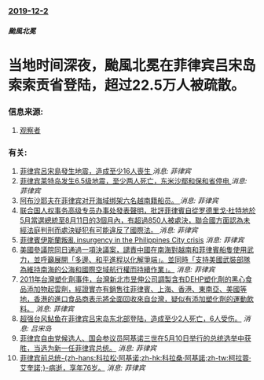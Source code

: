 ### [2019-12-2](/news/2019/12/2/index.md)

##### 颱風北冕
#  当地时间深夜，颱風北冕在菲律宾吕宋岛索索贡省登陆，超过22.5万人被疏散。 




### 信息来源:

1. [观察者](https://www.guancha.cn/internation/2019_12_03_527247.shtml)

### 有关:

1. [菲律宾呂宋島發生地震，造成至少16人喪生 ](/zh/news/2019/04/22/菲律宾呂宋島發生地震-造成至少16人喪生.md) _消息: 菲律宾_
2. [菲律宾莱特岛发生6.5级地震，至少两人死亡，东米沙鄢和保和省停电 ](/zh/news/2017/07/6/菲律宾莱特岛发生65级地震-至少两人死亡-东米沙鄢和保和省停电.md) _消息: 菲律宾_
3. [阿布沙耶夫在菲律宾对开海域绑架六名越南籍船员。 ](/zh/news/2016/11/12/阿布沙耶夫在菲律宾对开海域绑架六名越南籍船员.md) _消息: 菲律宾_
4. [联合国人权事务高级专员办事处發表聲明，批評菲律賓自從罗德里戈·杜特地於5月當選總統至8月11日的3個月內，有超過850人被處決，聯合國方面認為未經法庭判刑而處決疑犯有可能違反了國際法。 ](/zh/news/2016/08/18/联合国人权事务高级专员办事处發表聲明-批評菲律賓自從罗德里戈-杜特地於5月當選總統至8月11日的3個月內-有超過850人.md) _消息: 菲律宾_
5. [ 菲律賓伊斯蘭叛亂 insurgency in the Philippines City crisis](/zh/news/2013/09/21/菲律賓伊斯蘭叛亂-insurgency-in-the-Philippines-City-crisis.md) _消息: 菲律宾_
6. [ 美國參議院同日通過一項決議案，譴責中國在南海對越南和菲律賓船隻使用武力，並呼籲展開「多邊、和平進程以化解爭端」。並同時「支持美國武裝部隊為維持南海的公海和國際空域航行權而持續作業」。](/zh/news/2011/06/28/美國參議院同日通過一項決議案-譴責中國在南海對越南和菲律賓船隻使用武力-並呼籲展開-多邊-和平進程以化解爭端-並同時.md) _消息: 菲律宾_
7. [2011年台灣塑化劑事件，台灣新北市昱伸公司調製含有DEHP塑化劑的黑心食品添加物起雲劑，經證實亦有銷售往菲律賓、上海、香港、東南亞、美國等地，香港的進口食品商表示將全面回收來自台灣，疑似有添加塑化劑的運動飲料。](/zh/news/2011/05/25/2011年台灣塑化劑事件-台灣新北市昱伸公司調製含有DEHP塑化劑的黑心食品添加物起雲劑-經證實亦有銷售往菲律賓-上海.md) _消息: 菲律宾_
8. [ 超强台风鲇鱼在菲律宾吕宋岛东北部登陆，造成至少2人死亡，6人受伤。](/zh/news/2010/10/18/超强台风鲇鱼在菲律宾吕宋岛东北部登陆-造成至少2人死亡-6人受伤.md) _消息: 吕宋岛_
9. [ 菲律宾自由党候选人、国会参议员阿基诺三世在5月10日举行的总统选举中获胜，当选为新一任菲律宾总统。](/zh/news/2010/06/8/菲律宾自由党候选人-国会参议员阿基诺三世在5月10日举行的总统选举中获胜-当选为新一任菲律宾总统.md) _消息: 菲律宾_
10. [菲律宾前总统-{zh-hans:科拉松·阿基诺;zh-hk:科拉桑·阿基諾;zh-tw:柯拉蓉·艾奎諾;}-病逝，享年76岁。](/zh/news/2009/07/31/菲律宾前总统-zh-hans-科拉松-阿基诺-zh-hk-科拉桑-阿基諾-zh-tw-柯拉蓉-艾奎諾-病逝-享年7.md) _消息: 菲律宾_
